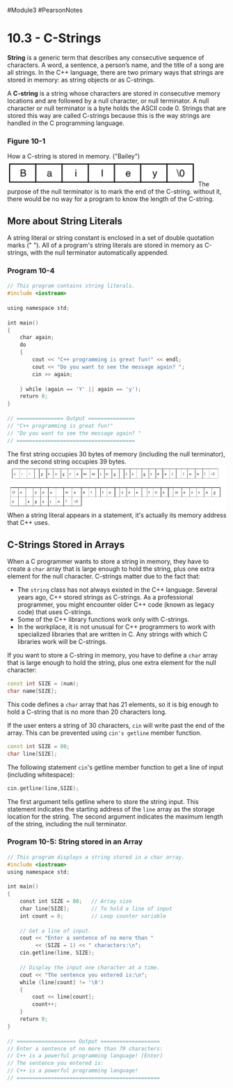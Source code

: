 #Module3 #PearsonNotes 
# 10.3 - C-Strings
**String** is a generic term that describes any consecutive sequence of characters. A word, a sentence, a person’s name, and the title of a song are all strings. In the C++ language, there are two primary ways that strings are stored in memory: as string objects or as C-strings. 

A **C-string** is a string whose characters are stored in consecutive memory locations and are followed by a null character, or null terminator. 
A null character or null terminator is a byte holds the ASCII code 0. Strings that are stored this way are called C-strings because this is the way strings are handled in the C programming language.

### Figure 10-1
How a C-string is stored in memory. ("Bailey")
![10.3 - Figure 10-1](/Module%203/Pearson%20Notes/10.3%20Photos/10.3%20-%20Figure%2010-1.png)
The purpose of the null terminator is to mark the end of the C-string. without it, there would be no way for a program to know the length of the C-string.

## More about String Literals
A string literal or string constant is enclosed in a set of double quotation marks (" ").
All of a program's string literals are stored in memory as C-strings, with the null terminator automatically appended.

### Program 10-4
```c++
// This program contains string literals.
#include <iostream>

using namespace std;

int main()
{
    char again;
    do
    {
        cout << "C++ programming is great fun!" << endl;
        cout << "Do you want to see the message again? ";
        cin >> again;
        
    } while (again == 'Y' || again == 'y');
    return 0;
}

// =============== Output ===============
// "C++ programming is great fun!" 
// "Do you want to see the message again? "
// ======================================
```

The first string occupies 30 bytes of memory (including the null terminator), and the second string occupies 39 bytes.
![10.3 - The 2 Example Strings](/Module%203/Pearson%20Notes/10.3%20Photos/10.3%20-%20The%202%20Example%20Strings.png)
When a string literal appears in a statement, it's actually its memory address that C++ uses.

## C-Strings Stored in Arrays
When a C programmer wants to store a string in memory, they have to create a `char` array that is large enough to hold the string, plus one extra element for the null character.
C-strings matter due to the fact that:
- The `string` class has not always existed in the C++ language. Several years ago, C++ stored strings as C-strings. As a professional programmer, you might encounter older C++ code (known as legacy code) that uses C-strings.
- Some of the C++ library functions work only with C-strings.
- In the workplace, it is not unusual for C++ programmers to work with specialized libraries that are written in C. Any strings with which C libraries work will be C-strings.

If you want to store a C-string in memory, you have to define a `char` array that is large enough to hold the string, plus one extra element for the null character:
```c++
const int SIZE = (num);
char name[SIZE];
```
This code defines a `char` array that has 21 elements, so it is big enough to hold a C-string that is no more than 20 characters long.

If the user enters a string of 30 characters, `cin` will write past the end of the array. This can be prevented using `cin's getline` member function.
```c++
const int SIZE = 80;
char line[SIZE];
```
The following statement `cin`'s getline member function to get a line of input (including whitespace):
```c++
cin.getline(line,SIZE);
```
The first argument tells getline where to store the string input. This statement indicates the starting address of the `line` array as the storage location for the string. The second argument indicates the maximum length of the string, including the null terminator.

### Program 10-5: String stored in an Array
```c++
// This program displays a string stored in a char array.
#include <iostream>
using namespace std;

int main()
{
    const int SIZE = 80;   // Array size
    char line[SIZE];       // To hold a line of input
    int count = 0;         // Loop counter variable

    // Get a line of input.
    cout << "Enter a sentence of no more than "
         << (SIZE − 1) << " characters:\n";
    cin.getline(line, SIZE);

    // Display the input one character at a time.
    cout << "The sentence you entered is:\n";
    while (line[count] != '\0')
    {
        cout << line[count];
        count++;
    }
    return 0;
}

// =================== Output ===================
// Enter a sentence of no more than 79 characters:
// C++ is a powerful programming language! [Enter]
// The sentence you entered is:
// C++ is a powerful programming language!
// ==============================================

```
